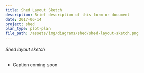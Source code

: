 ```yaml
---
title: Shed Layout Sketch
description: Brief description of this form or document
date: 2017-06-14
project: shed
plan_type: plot-plan
file_path: /assets/img/diagrams/shed/shed-layout-sketch.png
---
```

###### Shed layout sketch
* Caption coming soon
